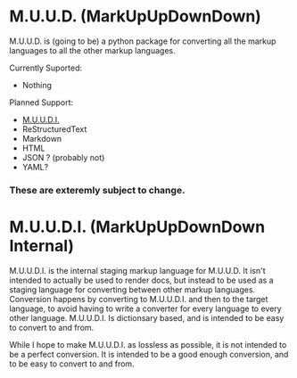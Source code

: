 # M.U.U.D. (MarkUpUpDownDown)

M.U.U.D. is (going to be) a python package for converting all the markup languages to all the other markup languages.

Currently Suported:
- Nothing

Planned Support:
- [M.U.U.D.I.](#muudi-markupupdowndown-internal)
- ReStructuredText
- Markdown
- HTML
- JSON ? (probably not)
- YAML?

### These are exteremly subject to change. 

# M.U.U.D.I. (MarkUpUpDownDown Internal)

M.U.U.D.I. is the internal staging markup language for M.U.U.D. It isn't intended to actually be used to render docs, but instead to be used as a staging language for converting between other markup languages. Conversion happens by converting to M.U.U.D.I. and then to the target language, to avoid having to write a converter for every language to every other language. M.U.U.D.I. Is dictionsary based, and is intended to be easy to convert to and from.

While I hope to make M.U.U.D.I. as lossless as possible, it is not intended to be a perfect conversion. It is intended to be a good enough conversion, and to be easy to convert to and from.
